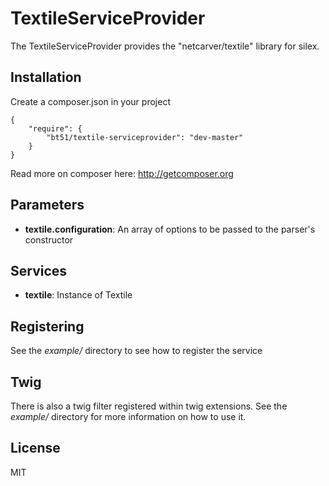 TextileServiceProvider
================

The TextileServiceProvider provides the "netcarver/textile" library for silex.

Installation
------------

Create a composer.json in your project

    {
        "require": {
            "bt51/textile-serviceprovider": "dev-master"
        }
    }

Read more on composer here: http://getcomposer.org

Parameters
----------

* **textile.configuration**: An array of options to be passed to the parser's constructor

Services
--------

* **textile**: Instance of Textile

Registering
----------

See the *example/* directory to see how to register the service

Twig
----

There is also a twig filter registered within twig extensions.
See the *example/* directory for more information on how to use it.

License
-------

MIT
